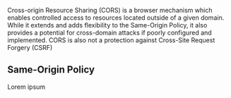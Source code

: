 <!-- @TODO: Link CSRF from Client-side vulnerabilities -->
Cross-origin Resource Sharing (CORS) is a browser mechanism which enables controlled access to resources located outside of a given domain. While it extends and adds flexibility to the Same-Origin Policy, it also provides a potential for cross-domain attacks if poorly configured and implemented. CORS is also not a protection against Cross-Site Request Forgery (CSRF)
## Same-Origin Policy
Lorem ipsum